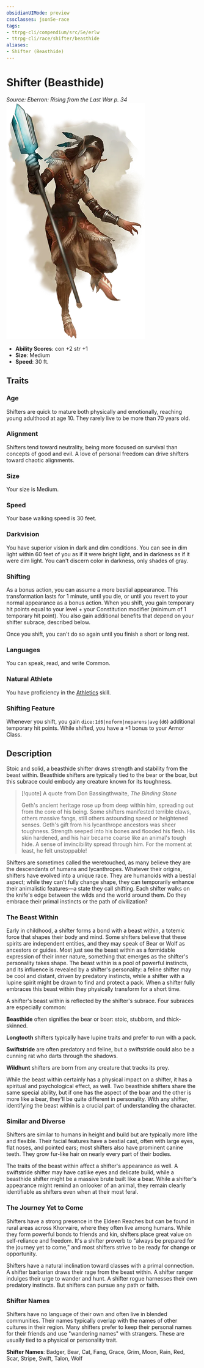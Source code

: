 ```yaml
---
obsidianUIMode: preview
cssclasses: json5e-race
tags:
- ttrpg-cli/compendium/src/5e/erlw
- ttrpg-cli/race/shifter/beasthide
aliases:
- Shifter (Beasthide)
---
```

# Shifter (Beasthide)
*Source: Eberron: Rising from the Last War p. 34*  
![](Інструменти%20ДМ/CLI/races/img/shifter-001.webp#right)

- **Ability Scores**: con +2 str +1
- **Size**: Medium
- **Speed**: 30 ft.

## Traits

### Age

Shifters are quick to mature both physically and emotionally, reaching young adulthood at age 10. They rarely live to be more than 70 years old.

### Alignment

Shifters tend toward neutrality, being more focused on survival than concepts of good and evil. A love of personal freedom can drive shifters toward chaotic alignments.

### Size

Your size is Medium.

### Speed

Your base walking speed is 30 feet.

### Darkvision

You have superior vision in dark and dim conditions. You can see in dim light within 60 feet of you as if it were bright light, and in darkness as if it were dim light. You can't discern color in darkness, only shades of gray.

### Shifting

As a bonus action, you can assume a more bestial appearance. This transformation lasts for 1 minute, until you die, or until you revert to your normal appearance as a bonus action. When you shift, you gain temporary hit points equal to your level + your Constitution modifier (minimum of 1 temporary hit point). You also gain additional benefits that depend on your shifter subrace, described below.

Once you shift, you can't do so again until you finish a short or long rest.

### Languages

You can speak, read, and write Common.

### Natural Athlete

You have proficiency in the [Athletics](Інструменти%20ДМ/CLI/rules/skills.md#Athletics) skill.

### Shifting Feature

Whenever you shift, you gain `dice:1d6|noform|noparens|avg` (`d6`) additional temporary hit points. While shifted, you have a +1 bonus to your Armor Class.

## Description

Stoic and solid, a beasthide shifter draws strength and stability from the beast within. Beasthide shifters are typically tied to the bear or the boar, but this subrace could embody any creature known for its toughness.

> [!quote] A quote from Don Bassingthwaite, *The Binding Stone*  
> 
> Geth's ancient heritage rose up from deep within him, spreading out from the core of his being. Some shifters manifested terrible claws, others massive fangs, still others astounding speed or heightened senses. Geth's gift from his lycanthrope ancestors was sheer toughness. Strength seeped into his bones and flooded his flesh. His skin hardened, and his hair became coarse like an animal's tough hide. A sense of invincibility spread through him. For the moment at least, he felt unstoppable!

Shifters are sometimes called the weretouched, as many believe they are the descendants of humans and lycanthropes. Whatever their origins, shifters have evolved into a unique race. They are humanoids with a bestial aspect; while they can't fully change shape, they can temporarily enhance their animalistic features—a state they call shifting. Each shifter walks on the knife's edge between the wilds and the world around them. Do they embrace their primal instincts or the path of civilization?

### The Beast Within

Early in childhood, a shifter forms a bond with a beast within, a totemic force that shapes their body and mind. Some shifters believe that these spirits are independent entities, and they may speak of Bear or Wolf as ancestors or guides. Most just see the beast within as a formidable expression of their inner nature, something that emerges as the shifter's personality takes shape. The beast within is a pool of powerful instincts, and its influence is revealed by a shifter's personality: a feline shifter may be cool and distant, driven by predatory instincts, while a shifter with a lupine spirit might be drawn to find and protect a pack. When a shifter fully embraces this beast within they physically transform for a short time.

A shifter's beast within is reflected by the shifter's subrace. Four subraces are especially common:

**Beasthide** often signifies the bear or boar: stoic, stubborn, and thick-skinned.

**Longtooth** shifters typically have lupine traits and prefer to run with a pack.

**Swiftstride** are often predatory and feline, but a swiftstride could also be a cunning rat who darts through the shadows.

**Wildhunt** shifters are born from any creature that tracks its prey.

While the beast within certainly has a physical impact on a shifter, it has a spiritual and psychological effect, as well. Two beasthide shifters share the same special ability, but if one has the aspect of the boar and the other is more like a bear, they'll be quite different in personality. With any shifter, identifying the beast within is a crucial part of understanding the character.

### Similar and Diverse

Shifters are similar to humans in height and build but are typically more lithe and flexible. Their facial features have a bestial cast, often with large eyes, flat noses, and pointed ears; most shifters also have prominent canine teeth. They grow fur-like hair on nearly every part of their bodies.

The traits of the beast within affect a shifter's appearance as well. A swiftstride shifter may have catlike eyes and delicate build, while a beasthide shifter might be a massive brute built like a bear. While a shifter's appearance might remind an onlooker of an animal, they remain clearly identifiable as shifters even when at their most feral.

### The Journey Yet to Come

Shifters have a strong presence in the Eldeen Reaches but can be found in rural areas across Khorvaire, where they often live among humans. While they form powerful bonds to friends and kin, shifters place great value on self-reliance and freedom. It's a shifter proverb to "always be prepared for the journey yet to come," and most shifters strive to be ready for change or opportunity.

Shifters have a natural inclination toward classes with a primal connection. A shifter barbarian draws their rage from the beast within. A shifter ranger indulges their urge to wander and hunt. A shifter rogue harnesses their own predatory instincts. But shifters can pursue any path or faith.

### Shifter Names

Shifters have no language of their own and often live in blended communities. Their names typically overlap with the names of other cultures in their region. Many shifters prefer to keep their personal names for their friends and use "wandering names" with strangers. These are usually tied to a physical or personality trait.

**Shifter Names**: Badger, Bear, Cat, Fang, Grace, Grim, Moon, Rain, Red, Scar, Stripe, Swift, Talon, Wolf